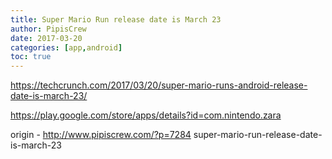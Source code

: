 ```yaml
---
title: Super Mario Run release date is March 23
author: PipisCrew
date: 2017-03-20
categories: [app,android]
toc: true
---
```


https://techcrunch.com/2017/03/20/super-mario-runs-android-release-date-is-march-23/

https://play.google.com/store/apps/details?id=com.nintendo.zara

origin - http://www.pipiscrew.com/?p=7284 super-mario-run-release-date-is-march-23